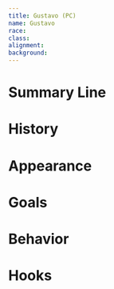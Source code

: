 ```yaml
---
title: Gustavo (PC)
name: Gustavo
race:
class:
alignment:
background:
---
```



# Summary Line

# History

# Appearance

# Goals

# Behavior

# Hooks

